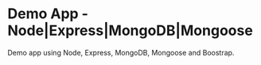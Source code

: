 # Demo App - Node|Express|MongoDB|Mongoose
Demo app using Node, Express, MongoDB, Mongoose and Boostrap.

